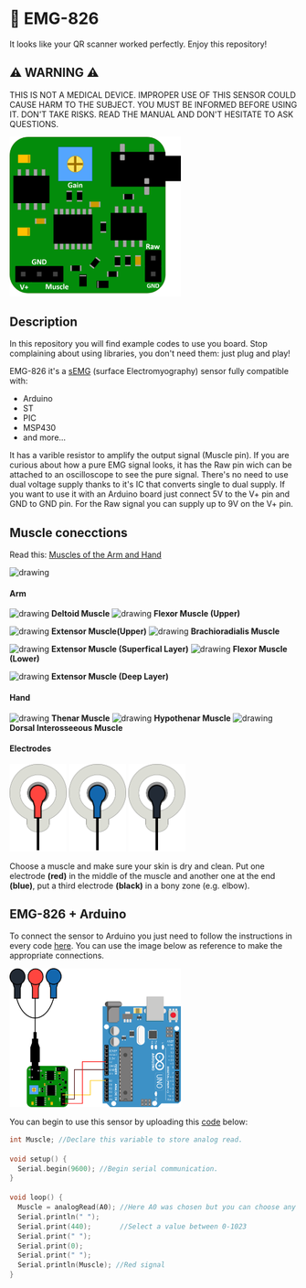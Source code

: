 # :muscle: EMG-826 
It looks like your QR scanner worked perfectly. Enjoy this repository!
## :warning: WARNING :warning:
THIS IS NOT A MEDICAL DEVICE.
IMPROPER USE OF THIS SENSOR COULD CAUSE HARM TO THE SUBJECT.
YOU MUST BE INFORMED BEFORE USING IT. DON'T TAKE RISKS.
READ THE MANUAL AND DON'T HESITATE TO ASK QUESTIONS. 

<img src="images/sensor.png" alt="drawing" width="300"/>


## Description
In this repository you will find example codes to use you board. Stop complaining about using libraries, you don't need them: just plug and play!

EMG-826 it's a [sEMG](https://www.ncbi.nlm.nih.gov/pmc/articles/PMC3821366/) (surface Electromyography) sensor fully compatible with:

* Arduino
* ST
* PIC
* MSP430
* and more...

It has a varible resistor to amplify the output signal (Muscle pin). If you are curious about how a pure EMG signal looks, it has the Raw pin wich can be attached to an oscilloscope to see the pure signal.
There's no need to use dual voltage supply thanks to it's IC that converts single to dual supply. 
If you want to use it with an Arduino board just connect 5V to the V+ pin and GND to GND pin. For the Raw signal you can supply up to 9V on the V+ pin.

## Muscle conecctions 
Read this: [Muscles of the Arm and Hand](https://doctorlib.info/anatomy/classic-human-anatomy-motion/7.html#:~:text=MUSCLE%20DIAGRAM)

<img src="https://doctorlib.info/anatomy/classic-human-anatomy-motion/classic-human-anatomy-motion.files/image253.jpg" alt="drawing" width="420"/>

#### Arm

<img src="https://doctorlib.info/anatomy/classic-human-anatomy-motion/classic-human-anatomy-motion.files/image254.jpg" alt="drawing" width="50"/>  **Deltoid Muscle** 
<img src="https://doctorlib.info/anatomy/classic-human-anatomy-motion/classic-human-anatomy-motion.files/image255.jpg" alt="drawing" width="50"/>  **Flexor Muscle (Upper)**

<img src="https://doctorlib.info/anatomy/classic-human-anatomy-motion/classic-human-anatomy-motion.files/image256.jpg" alt="drawing" width="50"/>  **Extensor Muscle(Upper)**
<img src="https://doctorlib.info/anatomy/classic-human-anatomy-motion/classic-human-anatomy-motion.files/image257.jpg" alt="drawing" width="50"/>  **Brachioradialis Muscle**

<img src="https://doctorlib.info/anatomy/classic-human-anatomy-motion/classic-human-anatomy-motion.files/image258.jpg" alt="drawing" width="50"/>  **Extensor Muscle (Superfical Layer)** 
<img src="https://doctorlib.info/anatomy/classic-human-anatomy-motion/classic-human-anatomy-motion.files/image259.jpg" alt="drawing" width="50"/>  **Flexor Muscle (Lower)**

<img src="https://doctorlib.info/anatomy/classic-human-anatomy-motion/classic-human-anatomy-motion.files/image260.jpg" alt="drawing" width="50"/>  **Extensor Muscle (Deep Layer)**

#### Hand

<img src="https://doctorlib.info/anatomy/classic-human-anatomy-motion/classic-human-anatomy-motion.files/image261.jpg" alt="drawing" width="50"/>  **Thenar Muscle**
<img src="https://doctorlib.info/anatomy/classic-human-anatomy-motion/classic-human-anatomy-motion.files/image262.jpg" alt="drawing" width="50"/>  **Hypothenar Muscle**
<img src="https://doctorlib.info/anatomy/classic-human-anatomy-motion/classic-human-anatomy-motion.files/image263.jpg" alt="drawing" width="50"/>  **Dorsal Interosseeous Muscle**

#### Electrodes
<img src="images/electrodo_red.png" alt="drawing" width="100"/>   <img src="images/electrodo_blue.png" alt="drawing" width="100"/>   <img src="images/electrodo_black.png" alt="drawing" width="100"/>

Choose a muscle and make sure your skin is dry and clean. Put one electrode **(red)** in the middle of the muscle and another one at the end **(blue)**, put a third electrode **(black)** in a bony zone (e.g. elbow).

## EMG-826 + Arduino
To connect the sensor to Arduino you just need to follow the instructions in every code [here](codes/). You can use the image below as reference to make the appropriate connections.

<img src="images/arduino.png" alt="drawing" width="300"/>

You can begin to use this sensor by uploading this [code](codes/Plot_Muscle/Plot_Muscle.ino) below:


```C++
int Muscle; //Declare this variable to store analog read.

void setup() {
  Serial.begin(9600); //Begin serial communication.
}

void loop() {
  Muscle = analogRead(A0); //Here A0 was chosen but you can choose any analog channel.
  Serial.println(" ");
  Serial.print(440);       //Select a value between 0-1023
  Serial.print(" ");
  Serial.print(0);    
  Serial.print(" ");
  Serial.println(Muscle); //Red signal
}
```

